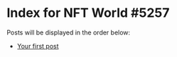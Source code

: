 # Index for NFT World #5257
Posts will be displayed in the order below:

- [Your first post](./001-first.md)

